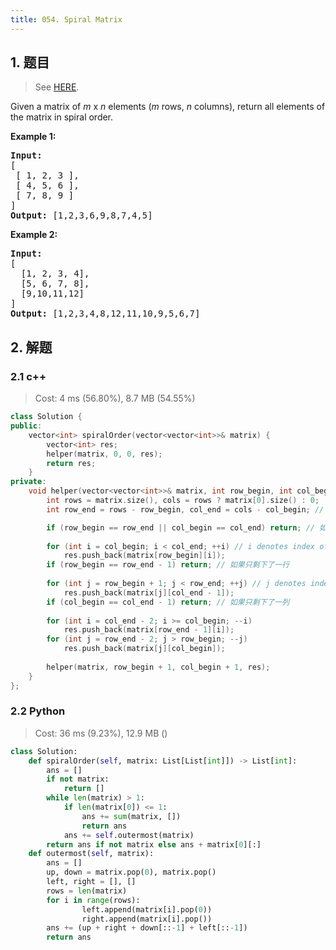 ```yaml
---
title: 054. Spiral Matrix
---
```


## 1. 题目

> See [HERE](https://leetcode.com/problems/spiral-matrix/).

<div><p>Given a matrix of <em>m</em> x <em>n</em> elements (<em>m</em> rows, <em>n</em> columns), return all elements of the matrix in spiral order.</p>

<p><strong>Example 1:</strong></p>

<pre><strong>Input:</strong>
[
 [ 1, 2, 3 ],
 [ 4, 5, 6 ],
 [ 7, 8, 9 ]
]
<strong>Output:</strong> [1,2,3,6,9,8,7,4,5]
</pre>

<p><strong>Example 2:</strong></p>
<pre><strong>Input:</strong>
[
  [1, 2, 3, 4],
  [5, 6, 7, 8],
  [9,10,11,12]
]
<strong>Output:</strong> [1,2,3,4,8,12,11,10,9,5,6,7]
</pre></div>

## 2. 解题

### 2.1 c++

> Cost: 4 ms (56.80%), 8.7 MB (54.55%)

```cpp
class Solution {
public:
    vector<int> spiralOrder(vector<vector<int>>& matrix) {
        vector<int> res;
        helper(matrix, 0, 0, res);
        return res;
    }
private:
    void helper(vector<vector<int>>& matrix, int row_begin, int col_begin, vector<int>& res){
        int rows = matrix.size(), cols = rows ? matrix[0].size() : 0;
        int row_end = rows - row_begin, col_end = cols - col_begin; // 左闭右开区间

        if (row_begin == row_end || col_begin == col_end) return; // 如果啥都没剩下
        
        for (int i = col_begin; i < col_end; ++i) // i denotes index of column
            res.push_back(matrix[row_begin][i]);
        if (row_begin == row_end - 1) return; // 如果只剩下了一行
        
        for (int j = row_begin + 1; j < row_end; ++j) // j denotes index of row
            res.push_back(matrix[j][col_end - 1]);
        if (col_begin == col_end - 1) return; // 如果只剩下了一列
        
        for (int i = col_end - 2; i >= col_begin; --i)
            res.push_back(matrix[row_end - 1][i]);
        for (int j = row_end - 2; j > row_begin; --j)
            res.push_back(matrix[j][col_begin]);
        
        helper(matrix, row_begin + 1, col_begin + 1, res);
    }
};
```

### 2.2 Python

> Cost: 36 ms (9.23%), 12.9 MB ()

```python
class Solution:
    def spiralOrder(self, matrix: List[List[int]]) -> List[int]:
        ans = []
        if not matrix:
            return []
        while len(matrix) > 1:
            if len(matrix[0]) <= 1:
                ans += sum(matrix, [])
                return ans
            ans += self.outermost(matrix)
        return ans if not matrix else ans + matrix[0][:]
    def outermost(self, matrix):
        ans = []
        up, down = matrix.pop(0), matrix.pop()
        left, right = [], []
        rows = len(matrix)
        for i in range(rows):
                left.append(matrix[i].pop(0))
                right.append(matrix[i].pop())
        ans += (up + right + down[::-1] + left[::-1])
        return ans
```
